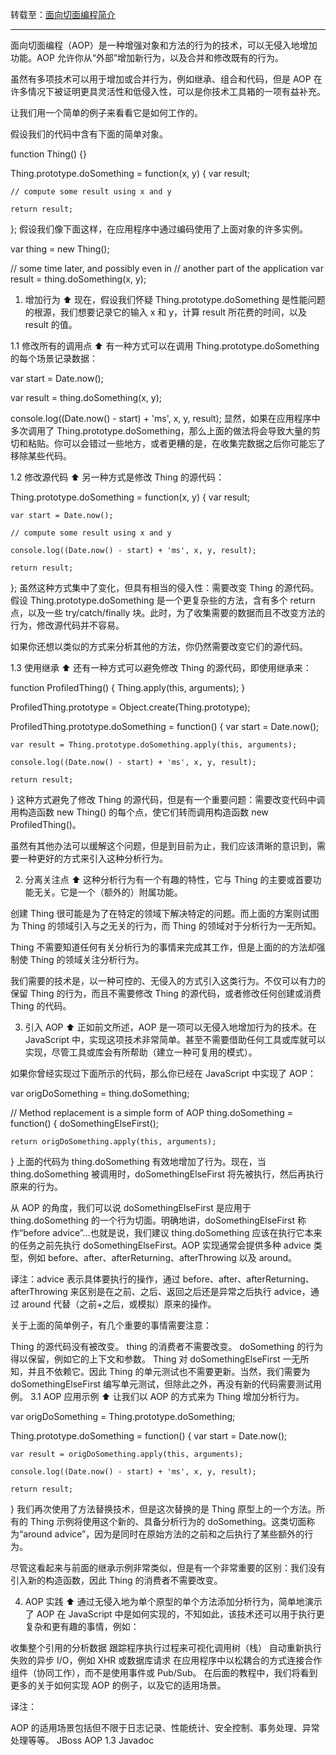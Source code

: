 转载至：[面向切面编程简介](https://nuysoft.github.io/2013/09/04/intro-to-aspect-oriented-programming)

------------------

面向切面编程（AOP）是一种增强对象和方法的行为的技术，可以无侵入地增加功能。AOP 允许你从“外部”增加新行为，以及合并和修改既有的行为。

虽然有多项技术可以用于增加或合并行为，例如继承、组合和代码，但是 AOP 在许多情况下被证明更具灵活性和低侵入性，可以是你技术工具箱的一项有益补充。

让我们用一个简单的例子来看看它是如何工作的。

假设我们的代码中含有下面的简单对象。

function Thing() {}

Thing.prototype.doSomething = function(x, y) {
    var result;

    // compute some result using x and y

    return result;
};
假设我们像下面这样，在应用程序中通过编码使用了上面对象的许多实例。

var thing = new Thing();

// some time later, and possibly even in
// another part of the application
var result = thing.doSomething(x, y);
1. 增加行为 ⬆
现在，假设我们怀疑 Thing.prototype.doSomething 是性能问题的根源，我们想要记录它的输入 x 和 y，计算 result 所花费的时间，以及 result 的值。

1.1 修改所有的调用点 ⬆
有一种方式可以在调用 Thing.prototype.doSomething 的每个场景记录数据：

var start = Date.now();

var result = thing.doSomething(x, y);

console.log((Date.now() - start) + 'ms', x, y, result);
显然，如果在应用程序中多次调用了 Thing.prototype.doSomething，那么上面的做法将会导致大量的剪切和粘贴。你可以会错过一些地方，或者更糟的是，在收集完数据之后你可能忘了移除某些代码。

1.2 修改源代码 ⬆
另一种方式是修改 Thing 的源代码：

Thing.prototype.doSomething = function(x, y) {
    var result;

    var start = Date.now();

    // compute some result using x and y

    console.log((Date.now() - start) + 'ms', x, y, result);

    return result;
};
虽然这种方式集中了变化，但具有相当的侵入性：需要改变 Thing 的源代码。假设 Thing.prototype.doSomething 是一个更复杂些的方法，含有多个 return 点，以及一些 try/catch/finally 块。此时，为了收集需要的数据而且不改变方法的行为，修改源代码并不容易。

如果你还想以类似的方式来分析其他的方法，你仍然需要改变它们的源代码。


1.3 使用继承 ⬆
还有一种方式可以避免修改 Thing 的源代码，即使用继承来：

function ProfiledThing() {
    Thing.apply(this, arguments);
}

ProfiledThing.prototype = Object.create(Thing.prototype);

ProfiledThing.prototype.doSomething = function() {
    var start = Date.now();

    var result = Thing.prototype.doSomething.apply(this, arguments);

    console.log((Date.now() - start) + 'ms', x, y, result);

    return result;
}
这种方式避免了修改 Thing 的源代码，但是有一个重要问题：需要改变代码中调用构造函数 new Thing() 的每个点，使它们转而调用构造函数 new ProfiledThing()。

虽然有其他办法可以缓解这个问题，但是到目前为止，我们应该清晰的意识到，需要一种更好的方式来引入这种分析行为。

2. 分离关注点 ⬆
这种分析行为有一个有趣的特性，它与 Thing 的主要或首要功能无关。它是一个（额外的）附属功能。

创建 Thing 很可能是为了在特定的领域下解决特定的问题。而上面的方案则试图为 Thing 的领域引入与之无关的行为，而 Thing 的领域对于分析行为一无所知。

Thing 不需要知道任何有关分析行为的事情来完成其工作，但是上面的的方法却强制使 Thing 的领域关注分析行为。

我们需要的技术是，以一种可控的、无侵入的方式引入这类行为。不仅可以有力的保留 Thing 的行为，而且不需要修改 Thing 的源代码，或者修改任何创建或消费 Thing 的代码。

3. 引入 AOP ⬆
正如前文所述，AOP 是一项可以无侵入地增加行为的技术。在 JavaScript 中，实现这项技术非常简单。甚至不需要借助任何工具或库就可以实现，尽管工具或库会有所帮助（建立一种可复用的模式）。

如果你曾经实现过下面所示的代码，那么你已经在 JavaScript 中实现了 AOP：

var origDoSomething = thing.doSomething;

// Method replacement is a simple form of AOP
thing.doSomething = function() {
    doSomethingElseFirst();

    return origDoSomething.apply(this, arguments);
}
上面的代码为 thing.doSomething 有效地增加了行为。现在，当 thing.doSomething 被调用时，doSomethingElseFirst 将先被执行，然后再执行原来的行为。

从 AOP 的角度，我们可以说 doSomethingElseFirst 是应用于 thing.doSomething 的一个行为切面。明确地讲，doSomethingElseFirst 称作“before advice”...也就是说，我们建议 thing.doSomething 应该在执行它本来的任务之前先执行 doSomethingElseFirst。AOP 实现通常会提供多种 advice 类型，例如 before、after、afterReturning、afterThrowing 以及 around。

译注：advice 表示具体要执行的操作，通过 before、after、afterReturning、afterThrowing 来区别是在之前、之后、返回之后还是异常之后执行 advice，通过 around 代替（之前+之后，或模拟）原来的操作。

关于上面的简单例子，有几个重要的事情需要注意：

Thing 的源代码没有被改变。
thing 的消费者不需要改变。
doSomething 的行为得以保留，例如它的上下文和参数。
Thing 对 doSomethingElseFirst 一无所知，并且不依赖它。因此 Thing 的单元测试也不需要更新。当然，我们需要为 doSomethingElseFirst 编写单元测试，但除此之外，再没有新的代码需要测试用例。
3.1 AOP 应用示例 ⬆
让我们以 AOP 的方式来为 Thing 增加分析行为。

var origDoSomething = Thing.prototype.doSomething;

Thing.prototype.doSomething = function() {
    var start = Date.now();

    var result = origDoSomething.apply(this, arguments);

    console.log((Date.now() - start) + 'ms', x, y, result);

    return result;
}
我们再次使用了方法替换技术，但是这次替换的是 Thing 原型上的一个方法。所有的 Thing 示例将使用这个新的、具备分析行为的 doSomething。这类切面称为“around advice”，因为是同时在原始方法的之前和之后执行了某些额外的行为。

尽管这看起来与前面的继承示例非常类似，但是有一个非常重要的区别：我们没有引入新的构造函数，因此 Thing 的消费者不需要改变。

4. AOP 实践 ⬆
通过无侵入地为单个原型的单个方法添加分析行为，简单地演示了 AOP 在 JavaScript 中是如何实现的，不知如此，该技术还可以用于执行更复杂和更有趣的事情，例如：

收集整个引用的分析数据
跟踪程序执行过程来可视化调用树（栈）
自动重新执行失败的异步 I/O，例如 XHR 或数据库请求
在应用程序中以松耦合的方式连接合作组件（协同工作），而不是使用事件或 Pub/Sub。
在后面的教程中，我们将看到更多的关于如何实现 AOP 的例子，以及它的适用场景。

译注：

AOP 的适用场景包括但不限于日志记录、性能统计、安全控制、事务处理、异常处理等等。
JBoss AOP 1.3 Javadoc